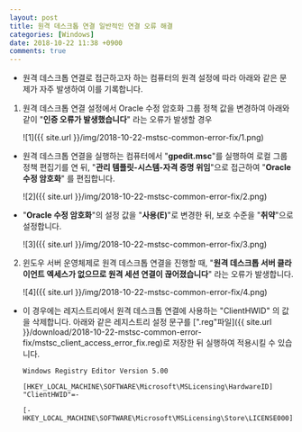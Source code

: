 ```yaml
---
layout: post
title: 원격 데스크톱 연결 일반적인 연결 오류 해결
categories: [Windows]
date: 2018-10-22 11:38 +0900
comments: true
---
```


* 원격 데스크톱 연결로 접근하고자 하는 컴퓨터의 원격 설정에 따라 아래와 같은 문제가 자주 발생하여 이를 기록합니다.

1. 원격 데스크톱 연결 설정에서 Oracle 수정 암호화 그룹 정책 값을 변경하여 아래와 같이 "**인증 오류가 발생했습니다**" 라는 오류가 발생할 경우

   ![1]({{ site.url }}/img/2018-10-22-mstsc-common-error-fix/1.png)

* 원격 데스크톱 연결을 실행하는 컴퓨터에서 "**gpedit.msc**"를 실행하여 로컬 그룹 정책 편집기를 연 뒤, "**관리 템플릿-시스템-자격 증명 위임**"으로 접근하여 "**Oracle 수정 암호화**" 를 편집합니다.

  ![2]({{ site.url }}/img/2018-10-22-mstsc-common-error-fix/2.png)

* "**Oracle 수정 암호화**"의 설정 값을 "**사용(E)**"로 변경한 뒤, 보호 수준을 "**취약**"으로 설정합니다.

  ![3]({{ site.url }}/img/2018-10-22-mstsc-common-error-fix/3.png)

2. 윈도우 서버 운영체제로 원격 데스크톱 연결을 진행할 때, "**원격 데스크톱 서버 클라이언트 엑세스가 없으므로 원격 세션 연결이 끊어졌습니다**" 라는 오류가 발생합니다.

   ![4]({{ site.url }}/img/2018-10-22-mstsc-common-error-fix/4.png)

* 이 경우에는 레지스트리에서 원격 데스크톱 연결에 사용하는 "ClientHWID" 의 값을 삭제합니다. 아래와 같은 레지스트리 설정 문구를 [".reg"파일]({{ site.url }}/download/2018-10-22-mstsc-common-error-fix/mstsc_client_access_error_fix.reg)로 저장한 뒤 실행하여 적용시킬 수 있습니다. 

  ```
  Windows Registry Editor Version 5.00
  
  [HKEY_LOCAL_MACHINE\SOFTWARE\Microsoft\MSLicensing\HardwareID]
  "ClientHWID"=-
  
  [-HKEY_LOCAL_MACHINE\SOFTWARE\Microsoft\MSLicensing\Store\LICENSE000]
  ```